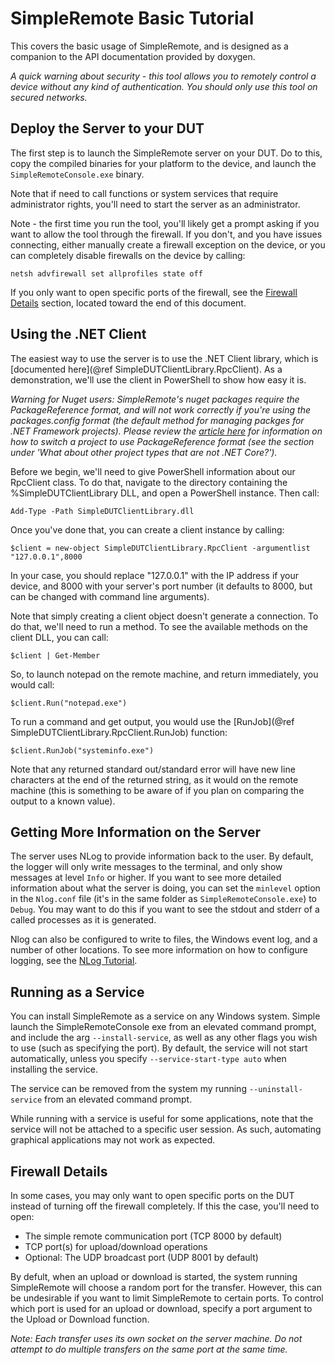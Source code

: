# SimpleRemote Basic Tutorial #
This covers the basic usage of SimpleRemote, and is designed as a companion to the API documentation
provided by doxygen. 

*A quick warning about security - this tool allows you to remotely control a device without any kind of 
authentication. You should only use this tool on secured networks.*

## Deploy the Server to your DUT ##
The first step is to launch the SimpleRemote server on your DUT. Do to this, copy the compiled binaries for
your platform to the device, and launch the `SimpleRemoteConsole.exe` binary. 

Note that if need to call functions or system services that require administrator rights, you'll need
to start the server as an administrator. 

Note - the first time you run the tool, you'll likely get a prompt asking if you want to allow the tool
through the firewall. If you don't, and you have issues connecting, either manually create a firewall
exception on the device, or you can completely disable firewalls on the device by calling:

    netsh advfirewall set allprofiles state off

If you only want to open specific ports of the firewall, see the [Firewall Details](#Firewall-Details)
section, located toward the end of this document.

## Using the .NET Client ## 
The easiest way to use the server is to use the .NET Client library, which is
[documented here](@ref SimpleDUTClientLibrary.RpcClient). As a demonstration, we'll use the client
in PowerShell to show how easy it is.

*Warning for Nuget users: SimpleRemote's nuget packages require the PackageReference format, and will not work correctly if you're using the packages.config format (the default method for managing packges for .NET Framework projects). Please review the [article here](https://blog.nuget.org/20170316/NuGet-now-fully-integrated-into-MSBuild.html) for information on how to switch a project to use PackageReference format (see the section under 'What about other project types that are not .NET Core?').*

Before we begin, we'll need to give PowerShell information about our RpcClient class. To do that,
navigate to the directory containing the %SimpleDUTClientLibrary DLL, and open a PowerShell instance. Then call:

    Add-Type -Path SimpleDUTClientLibrary.dll

Once you've done that, you can create a client instance by calling:

    $client = new-object SimpleDUTClientLibrary.RpcClient -argumentlist "127.0.0.1",8000

In your case, you should replace "127.0.0.1" with the IP address if your device, and 8000 with your
server's port number (it defaults to 8000, but can be changed with command line arguments).

Note that simply creating a client object doesn't generate a connection. To do that, we'll need
to run a method. To see the available methods on the client DLL, you can call:

    $client | Get-Member

So, to launch notepad on the remote machine, and return immediately, you would call:

    $client.Run("notepad.exe")

To run a command and get output, you would use the [RunJob](@ref SimpleDUTClientLibrary.RpcClient.RunJob) function:

    $client.RunJob("systeminfo.exe")

Note that any returned standard out/standard error will have new line characters at the end of the returned string, as it would on the remote machine (this is something to be aware of if you plan on comparing the output to a known value).

## Getting More Information on the Server ##
The server uses NLog to provide information back to the user. By default, the logger will only write messages
to the terminal, and only show messages at level `Info` or higher. If you want to see more detailed information
about what the server is doing, you can set the `minlevel` option in the `Nlog.conf` file (it's in the same
folder as `SimpleRemoteConsole.exe`) to `Debug`. You may want to do this if you want to see the stdout and stderr
of a called processes as it is generated. 

Nlog can also be configured to write to files, the Windows event log, and a number of other locations. To see more
information on how to configure logging, see the [NLog Tutorial](https://github.com/NLog/NLog/wiki/Tutorial#configuration).

## Running as a Service ##
You can install SimpleRemote as a service on any Windows system. Simple launch the SimpleRemoteConsole exe from an elevated command prompt, and include the arg `--install-service`, as well as any other flags you wish to use (such as specifying the port). By default, the service will not start automatically, unless you specify `--service-start-type auto` when installing the service.

The service can be removed from the system my running `--uninstall-service` from an elevated command prompt. 

While running with a service is useful for some applications, note that the service will not be attached to a specific user session. As such, automating graphical applications may not work as expected. 

## Firewall Details ##
In some cases, you may only want to open specific ports on the DUT instead of turning off the firewall completely. If this the case, you'll need to open:

  - The simple remote communication port (TCP 8000 by default)
  - TCP port(s) for upload/download operations
  - Optional: The UDP broadcast port (UDP 8001 by default)

By defult, when an upload or download is started, the system running SimpleRemote will
choose a random port for the transfer. However, this can be undesirable if you want to limit
SimpleRemote to certain ports. To control which port is used for an upload or download,
specify a port argument to the Upload or Download function. 

*Note: Each transfer uses its own socket on the server machine. Do not 
attempt to do multiple transfers on the same port at the same time.*
